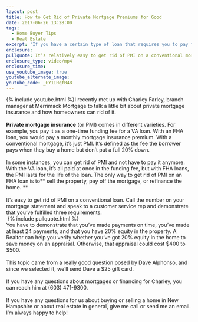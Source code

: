 ```yaml
---
layout: post
title: How to Get Rid of Private Mortgage Premiums for Good
date: 2017-06-26 13:28:00
tags:
  - Home Buyer Tips
  - Real Estate
excerpt: 'If you have a certain type of loan that requires you to pay for private mortgage insurance, it’s easier to get rid of that cost than most people think.'
enclosure:
pullquote: It’s relatively easy to get rid of PMI on a conventional mortgage.
enclosure_type: video/mp4
enclosure_time:
use_youtube_image: true
youtube_alternate_image:
youtube_code: _GY1IHqfB48
---
```



{% include youtube.html %}I recently met up with Charley Farley, branch manager at Merrimack Mortgage to talk a little bit about private mortgage insurance and how homeowners can rid of it.
<br>
<br>**Private mortgage insurance** (or PMI) comes in different varieties. For example, you pay it as a one-time funding fee for a VA loan. With an FHA loan, you would pay a monthly mortgage insurance premium. With a conventional mortgage, it’s just PMI. It’s defined as the fee the borrower pays when they buy a home but don’t put a full 20% down.
<br>
<br>In some instances, you can get rid of PMI and not have to pay it anymore. With the VA loan, it’s all paid at once in the funding fee, but with FHA loans, the PMI lasts for the life of the loan. The only way to get rid of PMI on an FHA loan is to\*\* sell the property, pay off the mortgage, or refinance the home. \*\*
<br>
<br>It’s easy to get rid of PMI on a conventional loan. Call the number on your mortgage statement and speak to a customer service rep and demonstrate that you’ve fulfilled three requirements.
<br> {% include pullquote.html %}
<br>You have to demonstrate that you’ve made payments on time, you’ve made at least 24 payments, and that you have 20% equity in the property. A Realtor can help you verify whether you’ve got 20% equity in the home to save money on an appraisal. Otherwise, that appraisal could cost $400 to $500.
<br>
<br>This topic came from a really good question posed by Dave Alphonso, and since we selected it, we’ll send Dave a $25 gift card.
<br>
<br>If you have any questions about mortgages or financing for Charley, you can reach him at (603) 471-9300.
<br>
<br>If you have any questions for us about buying or selling a home in New Hampshire or about real estate in general, give me call or send me an email. I’m always happy to help!